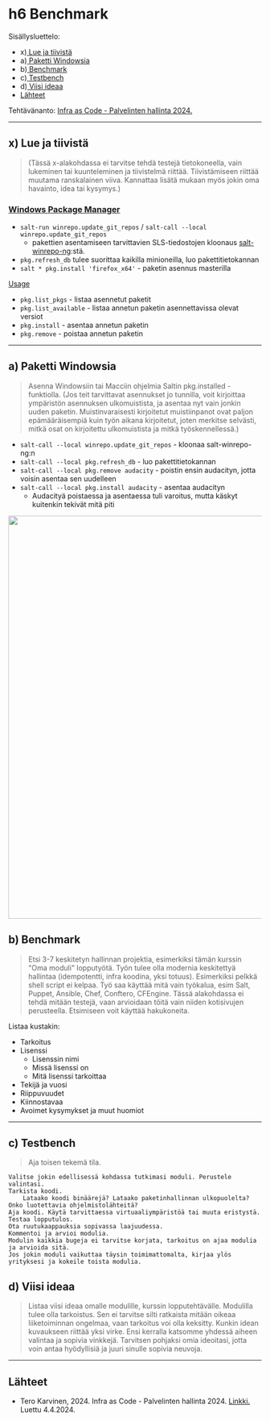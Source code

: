 # h6 Benchmark
Sisällysluettelo:

- x)[ Lue ja tiivistä](#x-lue-ja-tiivistä)
- a)[ Paketti Windowsia ](#a-paketti-windowsia)
- b)[ Benchmark ](#b-benchmark)
- c)[ Testbench ](#c-testbench)
- d)[ Viisi ideaa ](#d-viisi-ideaa)
- [Lähteet](#lähteet)


Tehtävänanto: [Infra as Code - Palvelinten hallinta 2024.](https://terokarvinen.com/2024/configuration-management-2024-spring/)
___

## x) Lue ja tiivistä
> (Tässä x-alakohdassa ei tarvitse tehdä testejä tietokoneella, vain lukeminen tai kuunteleminen ja tiivistelmä riittää. Tiivistämiseen riittää muutama ranskalainen viiva. Kannattaa lisätä mukaan myös jokin oma havainto, idea tai kysymys.)

### [Windows Package Manager](https://docs.saltproject.io/en/latest/topics/windows/windows-package-manager.html)
- `salt-run winrepo.update_git_repos` / `salt-call --local winrepo.update_git_repos`
    - pakettien asentamiseen tarvittavien SLS-tiedostojen kloonaus [salt-winrepo-ng](https://github.com/saltstack/salt-winrepo-ng):stä.
- `pkg.refresh_db` tulee suorittaa kaikilla minioneilla, luo pakettitietokannan
- `salt * pkg.install 'firefox_x64'` - paketin asennus masterilla

[Usage](https://docs.saltproject.io/en/latest/topics/windows/windows-package-manager.html#usage)
- `pkg.list_pkgs` - listaa asennetut paketit
- `pkg.list_available` - listaa annetun paketin asennettavissa olevat versiot
- `pkg.install` - asentaa annetun paketin
- `pkg.remove` - poistaa annetun paketin

____
## a) Paketti Windowsia
> Asenna Windowsiin tai Macciin ohjelmia Saltin pkg.installed -funktiolla.
> (Jos teit tarvittavat asennukset jo tunnilla, voit kirjoittaa ympäristön asennuksen ulkomuistista, ja asentaa nyt vain jonkin uuden paketin. Muistinvaraisesti kirjoitetut muistiinpanot ovat paljon epämääräisempiä kuin työn aikana kirjoitetut, joten merkitse selvästi, mitkä osat on kirjoitettu ulkomuistista ja mitkä työskennellessä.)


- `salt-call --local winrepo.update_git_repos` - kloonaa salt-winrepo-ng:n 
- `salt-call --local pkg.refresh_db` - luo pakettitietokannan
- `salt-call --local pkg.remove audacity` - poistin ensin audacityn, jotta voisin asentaa sen uudelleen
- `salt-call --local pkg.install audacity` - asentaa audacityn
    - Audacityä poistaessa ja asentaessa tuli varoitus, mutta käskyt kuitenkin tekivät mitä piti
  
<img src='https://github.com/iines-j/palvelin-kurssi/assets/148907657/0deb964a-c5d9-4c7b-9b5f-f1efbea7e5f7' width=800>


## b) Benchmark
> Etsi 3-7 keskitetyn hallinnan projektia, esimerkiksi tämän kurssin "Oma moduli" lopputyötä.
> Työn tulee olla modernia keskitettyä hallintaa (idempotentti, infra koodina, yksi totuus).
> Esimerkiksi pelkkä shell script ei kelpaa.
> Työ saa käyttää mitä vain työkalua, esim Salt, Puppet, Ansible, Chef, Conftero, CFEngine.
>  Tässä alakohdassa ei tehdä mitään testejä, vaan arvioidaan töitä vain niiden kotisivujen perusteella. Etsimiseen voit käyttää hakukoneita.

Listaa kustakin:
- Tarkoitus
- Lisenssi
    - Lisenssin nimi
    - Missä lisenssi on
    - Mitä lisenssi tarkoittaa
- Tekijä ja vuosi
- Riippuvuudet
- Kiinnostavaa
- Avoimet kysymykset ja muut huomiot 







____

## c) Testbench
> Aja toisen tekemä tila.

    Valitse jokin edellisessä kohdassa tutkimasi moduli. Perustele valintasi.
    Tarkista koodi.
        Lataako koodi binäärejä? Lataako paketinhallinnan ulkopuolelta? Onko luotettavia ohjelmistolähteitä?
    Aja koodi. Käytä tarvittaessa virtuaaliympäristöä tai muuta eristystä.
    Testaa lopputulos.
    Ota ruutukaappauksia sopivassa laajuudessa.
    Kommentoi ja arvioi modulia.
    Modulin kaikkia bugeja ei tarvitse korjata, tarkoitus on ajaa modulia ja arvioida sitä.
    Jos jokin moduli vaikuttaa täysin toimimattomalta, kirjaa ylös yrityksesi ja kokeile toista modulia.



## d) Viisi ideaa
> Listaa viisi ideaa omalle modulille, kurssin lopputehtävälle.
> Modulilla tulee olla tarkoistus.
> Sen ei tarvitse silti ratkaista mitään oikeaa liiketoiminnan ongelmaa, vaan tarkoitus voi olla keksitty.
> Kunkin idean kuvaukseen riittää yksi virke. Ensi kerralla katsomme yhdessä aiheen valintaa ja sopivia vinkkejä.
> Tarvitsen pohjaksi omia ideoitasi, jotta voin antaa hyödyllisiä ja juuri sinulle sopivia neuvoja.


____
## Lähteet
- Tero Karvinen, 2024. Infra as Code - Palvelinten hallinta 2024. [Linkki.](https://terokarvinen.com/2024/configuration-management-2024-spring/) Luettu 4.4.2024.
